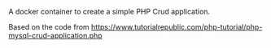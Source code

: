 A docker container to create a simple PHP Crud application.

Based on the code from https://www.tutorialrepublic.com/php-tutorial/php-mysql-crud-application.php

